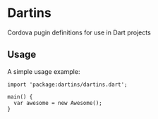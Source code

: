 # Dartins

Cordova pugin definitions for use in Dart projects

## Usage

A simple usage example:

    import 'package:dartins/dartins.dart';

    main() {
      var awesome = new Awesome();
    }


